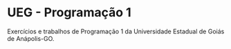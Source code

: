 # UEG - Programação 1
Exercícios e trabalhos de Programação 1 da Universidade Estadual de Goiás de Anápolis-GO.
